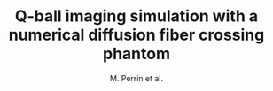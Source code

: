 ---
cat: gaia
subcat: architecture
bestof: false
author: M. Perrin et al.
title: Q-ball imaging simulation with a numerical diffusion fiber crossing phantom
year: 2006
type: misc
---